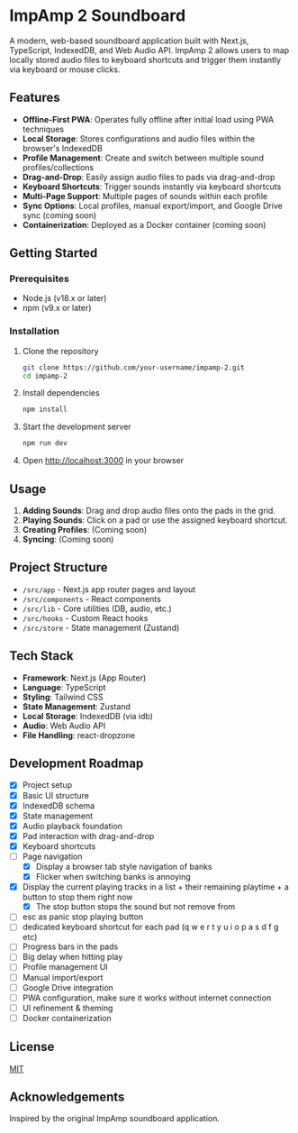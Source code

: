 # ImpAmp 2 Soundboard

A modern, web-based soundboard application built with Next.js, TypeScript, IndexedDB, and Web Audio API. ImpAmp 2 allows users to map locally stored audio files to keyboard shortcuts and trigger them instantly via keyboard or mouse clicks.

## Features

- **Offline-First PWA**: Operates fully offline after initial load using PWA techniques
- **Local Storage**: Stores configurations and audio files within the browser's IndexedDB
- **Profile Management**: Create and switch between multiple sound profiles/collections
- **Drag-and-Drop**: Easily assign audio files to pads via drag-and-drop
- **Keyboard Shortcuts**: Trigger sounds instantly via keyboard shortcuts
- **Multi-Page Support**: Multiple pages of sounds within each profile
- **Sync Options**: Local profiles, manual export/import, and Google Drive sync (coming soon)
- **Containerization**: Deployed as a Docker container (coming soon)

## Getting Started

### Prerequisites

- Node.js (v18.x or later)
- npm (v9.x or later)

### Installation

1. Clone the repository
   ```bash
   git clone https://github.com/your-username/impamp-2.git
   cd impamp-2
   ```

2. Install dependencies
   ```bash
   npm install
   ```

3. Start the development server
   ```bash
   npm run dev
   ```

4. Open [http://localhost:3000](http://localhost:3000) in your browser

## Usage

1. **Adding Sounds**: Drag and drop audio files onto the pads in the grid.
2. **Playing Sounds**: Click on a pad or use the assigned keyboard shortcut.
3. **Creating Profiles**: (Coming soon)
4. **Syncing**: (Coming soon)

## Project Structure

- `/src/app` - Next.js app router pages and layout
- `/src/components` - React components
- `/src/lib` - Core utilities (DB, audio, etc.)
- `/src/hooks` - Custom React hooks
- `/src/store` - State management (Zustand)

## Tech Stack

- **Framework**: Next.js (App Router)
- **Language**: TypeScript
- **Styling**: Tailwind CSS
- **State Management**: Zustand
- **Local Storage**: IndexedDB (via idb)
- **Audio**: Web Audio API
- **File Handling**: react-dropzone

## Development Roadmap

- [x] Project setup
- [x] Basic UI structure
- [x] IndexedDB schema
- [x] State management
- [x] Audio playback foundation
- [x] Pad interaction with drag-and-drop
- [x] Keyboard shortcuts
- [ ] Page navigation
    - [x] Display a browser tab style navigation of banks
    - [x] Flicker when switching banks is annoying
- [x] Display the current playing tracks in a list + their remaining playtime + a button to stop them right now
    - [x] The stop button stops the sound but not remove from 
- [ ] esc as panic stop playing button
- [ ] dedicated keyboard shortcut for each pad (q w e r t y u i o p a s d f g etc)
- [ ] Progress bars in the pads
- [ ] Big delay when hitting play
- [ ] Profile management UI
- [ ] Manual import/export
- [ ] Google Drive integration
- [ ] PWA configuration, make sure it works without internet connection
- [ ] UI refinement & theming
- [ ] Docker containerization

## License

[MIT](LICENSE)

## Acknowledgements

Inspired by the original ImpAmp soundboard application.
